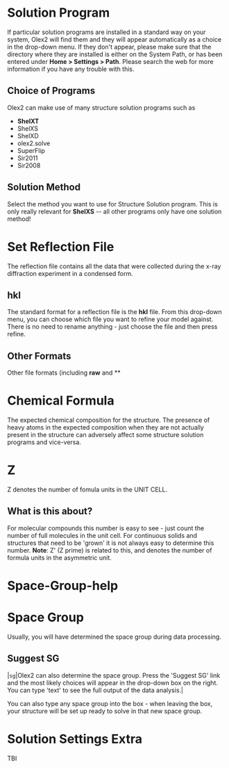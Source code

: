 # Solution Program
If particular solution programs are installed in a standard way on your system, Olex2 will find them and they will appear automatically as a choice in the drop-down menu. If they don't appear, please make sure that the directory where they are installed is either on the System Path, or has been entered under **Home > Settings > Path**. Please search the web for more information if you have any trouble with this.

## Choice of Programs
Olex2 can make use of many structure solution programs such as

  - **ShelXT**
  - ShelXS
  - ShelXD
  - olex2.solve
  - SuperFlip
  - Sir2011
  - Sir2008

## Solution Method
Select the method you want to use for Structure Solution program. This is only really relevant for **ShelXS** -- all other programs only have one solution method!

# Set Reflection File
The reflection file contains all the data that were collected during the x-ray diffraction experiment in a condensed form.

## hkl
The standard format for a reflection file is the **hkl** file. From this drop-down menu, you can choose which file you want to refine your model against. There is no need to rename anything - just choose the file and then press refine.

## Other Formats
Other file formats (including **raw** and **

# Chemical Formula
The expected chemical composition for the structure. The presence of heavy atoms in the expected composition when they are not actually present in the structure can adversely affect some structure solution programs and vice-versa.
# Z

Z denotes the number of fomula units in the UNIT CELL.

## What is this about?
For molecular compounds this number is easy to see - just count the number of full molecules in the unit cell. For continuous solids and structures that need to be 'grown' it is not always easy to determine this number.
**Note**: Z' (Z prime) is related to this, and denotes the number of formula units in the asymmetric unit.

# Space-Group-help

# Space Group

Usually, you will have determined the space group during data processing.

## Suggest SG

|`sg`|Olex2 can also determine the space group. Press the 'Suggest SG' link and the most likely choices will appear in the drop-down box on the right. You can type 'text' to see the full output of the data analysis.|

You can also type any space group into the box - when leaving the box, your structure will be set up ready to solve in that new space group.
# Solution Settings Extra
TBI
